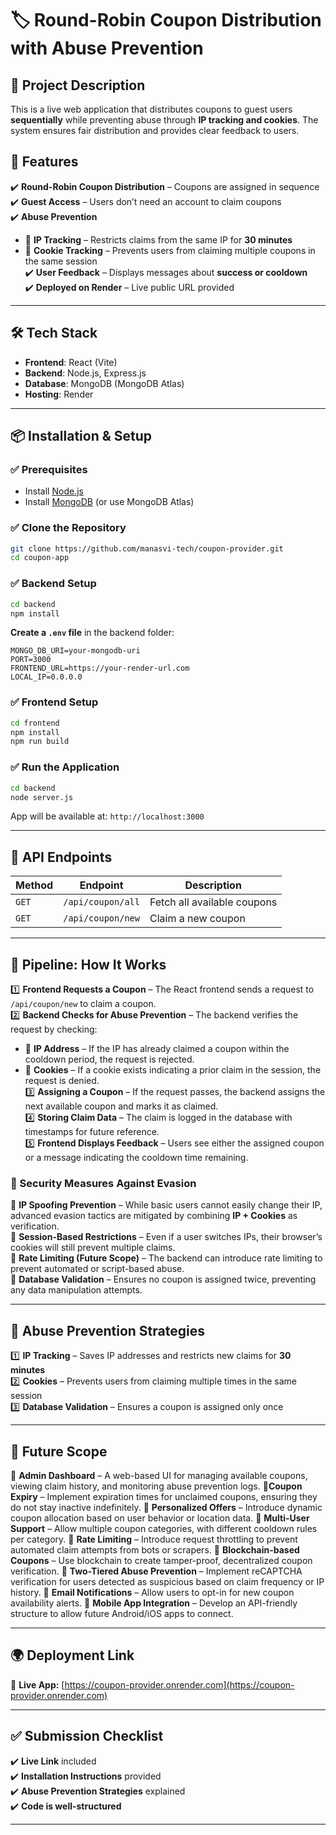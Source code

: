 # 🏷️ Round-Robin Coupon Distribution with Abuse Prevention

## 📌 Project Description
This is a live web application that distributes coupons to guest users **sequentially** while preventing abuse through **IP tracking and cookies**. The system ensures fair distribution and provides clear feedback to users.

## 🚀 Features
✔️ **Round-Robin Coupon Distribution** – Coupons are assigned in sequence  
✔️ **Guest Access** – Users don’t need an account to claim coupons  
✔️ **Abuse Prevention**  
   - 🛑 **IP Tracking** – Restricts claims from the same IP for **30 minutes**  
   - 🍪 **Cookie Tracking** – Prevents users from claiming multiple coupons in the same session  
✔️ **User Feedback** – Displays messages about **success or cooldown**  
✔️ **Deployed on Render** – Live public URL provided  

---

## 🛠️ Tech Stack
- **Frontend**: React (Vite)
- **Backend**: Node.js, Express.js
- **Database**: MongoDB (MongoDB Atlas)
- **Hosting**: Render

---

## 📦 Installation & Setup
### ✅ Prerequisites
- Install [Node.js](https://nodejs.org/)
- Install [MongoDB](https://www.mongodb.com/) (or use MongoDB Atlas)

### ✅ Clone the Repository
```bash
git clone https://github.com/manasvi-tech/coupon-provider.git
cd coupon-app
```

### ✅ Backend Setup
```bash
cd backend
npm install
```
**Create a `.env` file** in the backend folder:
```
MONGO_DB_URI=your-mongodb-uri
PORT=3000
FRONTEND_URL=https://your-render-url.com
LOCAL_IP=0.0.0.0
```

### ✅ Frontend Setup
```bash
cd frontend
npm install
npm run build
```

### ✅ Run the Application
```bash
cd backend
node server.js
```
App will be available at: `http://localhost:3000`

---

## 🔌 API Endpoints
| **Method** | **Endpoint** | **Description** |
|-----------|-------------|----------------|
| `GET`     | `/api/coupon/all` | Fetch all available coupons |
| `GET`     | `/api/coupon/new` | Claim a new coupon |

---

## 🔀 Pipeline: How It Works
1️⃣ **Frontend Requests a Coupon** – The React frontend sends a request to `/api/coupon/new` to claim a coupon.  
2️⃣ **Backend Checks for Abuse Prevention** – The backend verifies the request by checking:  
   - 🔹 **IP Address** – If the IP has already claimed a coupon within the cooldown period, the request is rejected.  
   - 🔹 **Cookies** – If a cookie exists indicating a prior claim in the session, the request is denied.  
3️⃣ **Assigning a Coupon** – If the request passes, the backend assigns the next available coupon and marks it as claimed.  
4️⃣ **Storing Claim Data** – The claim is logged in the database with timestamps for future reference.  
5️⃣ **Frontend Displays Feedback** – Users see either the assigned coupon or a message indicating the cooldown time remaining.  

### 🔐 Security Measures Against Evasion
🔸 **IP Spoofing Prevention** – While basic users cannot easily change their IP, advanced evasion tactics are mitigated by combining **IP + Cookies** as verification.  
🔸 **Session-Based Restrictions** – Even if a user switches IPs, their browser’s cookies will still prevent multiple claims.  
🔸 **Rate Limiting (Future Scope)** – The backend can introduce rate limiting to prevent automated or script-based abuse.  
🔸 **Database Validation** – Ensures no coupon is assigned twice, preventing any data manipulation attempts.  

---

## 🔐 Abuse Prevention Strategies
1️⃣ **IP Tracking** – Saves IP addresses and restricts new claims for **30 minutes**  
2️⃣ **Cookies** – Prevents users from claiming multiple times in the same session  
3️⃣ **Database Validation** – Ensures a coupon is assigned only once  

---

## 🔮 Future Scope
📌 **Admin Dashboard** – A web-based UI for managing available coupons, viewing claim history, and monitoring abuse prevention logs.
📌**Coupon Expiry** – Implement expiration times for unclaimed coupons, ensuring they do not stay inactive indefinitely.
📌 **Personalized Offers** – Introduce dynamic coupon allocation based on user behavior or location data.
📌 **Multi-User Support** – Allow multiple coupon categories, with different cooldown rules per category.
📌 **Rate Limiting** – Introduce request throttling to prevent automated claim attempts from bots or scrapers.
📌 **Blockchain-based Coupons** – Use blockchain to create tamper-proof, decentralized coupon verification.
📌 **Two-Tiered Abuse Prevention** – Implement reCAPTCHA verification for users detected as suspicious based on claim frequency or IP history.
📌 **Email Notifications** – Allow users to opt-in for new coupon availability alerts.
📌 **Mobile App Integration** – Develop an API-friendly structure to allow future Android/iOS apps to connect.

---

## 🌍 Deployment Link
🔗 **Live App:** [https://coupon-provider.onrender.com](https://coupon-provider.onrender.com)  

---

## ✅ Submission Checklist
✔️ **Live Link** included  
✔️ **Installation Instructions** provided  
✔️ **Abuse Prevention Strategies** explained  
✔️ **Code is well-structured**  

---

